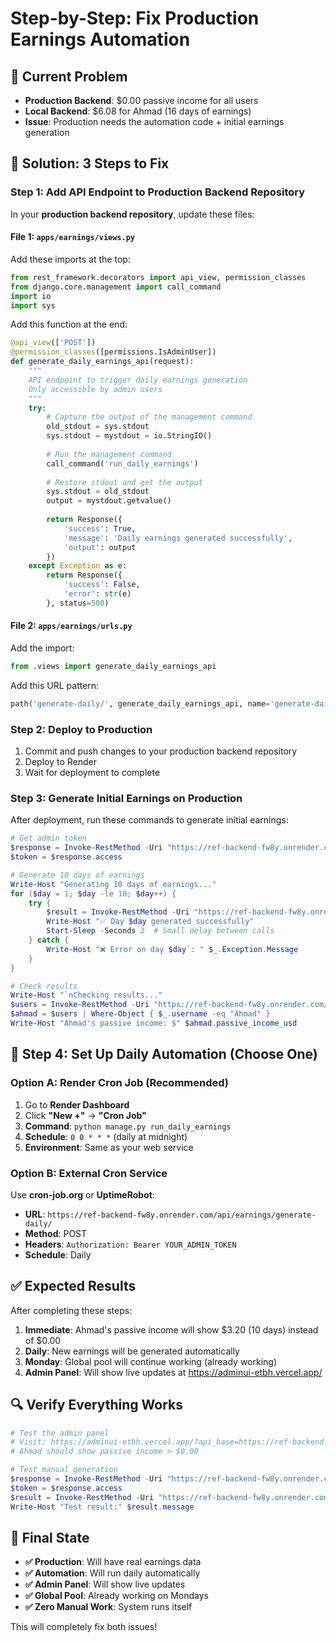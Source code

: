 # Step-by-Step: Fix Production Earnings Automation

## 🚨 Current Problem
- **Production Backend**: $0.00 passive income for all users
- **Local Backend**: $6.08 for Ahmad (16 days of earnings)
- **Issue**: Production needs the automation code + initial earnings generation

## 🎯 Solution: 3 Steps to Fix

### Step 1: Add API Endpoint to Production Backend Repository

In your **production backend repository**, update these files:

#### File 1: `apps/earnings/views.py`
Add these imports at the top:
```python
from rest_framework.decorators import api_view, permission_classes
from django.core.management import call_command
import io
import sys
```

Add this function at the end:
```python
@api_view(['POST'])
@permission_classes([permissions.IsAdminUser])
def generate_daily_earnings_api(request):
    """
    API endpoint to trigger daily earnings generation
    Only accessible by admin users
    """
    try:
        # Capture the output of the management command
        old_stdout = sys.stdout
        sys.stdout = mystdout = io.StringIO()
        
        # Run the management command
        call_command('run_daily_earnings')
        
        # Restore stdout and get the output
        sys.stdout = old_stdout
        output = mystdout.getvalue()
        
        return Response({
            'success': True,
            'message': 'Daily earnings generated successfully',
            'output': output
        })
    except Exception as e:
        return Response({
            'success': False,
            'error': str(e)
        }, status=500)
```

#### File 2: `apps/earnings/urls.py`
Add the import:
```python
from .views import generate_daily_earnings_api
```

Add this URL pattern:
```python
path('generate-daily/', generate_daily_earnings_api, name='generate-daily-earnings'),
```

### Step 2: Deploy to Production
1. Commit and push changes to your production backend repository
2. Deploy to Render
3. Wait for deployment to complete

### Step 3: Generate Initial Earnings on Production

After deployment, run these commands to generate initial earnings:

```powershell
# Get admin token
$response = Invoke-RestMethod -Uri "https://ref-backend-fw8y.onrender.com/api/auth/token/" -Method POST -Headers @{"Content-Type"="application/json"} -Body '{"username":"Ahmad","password":"12345"}'
$token = $response.access

# Generate 10 days of earnings
Write-Host "Generating 10 days of earnings..."
for ($day = 1; $day -le 10; $day++) {
    try {
        $result = Invoke-RestMethod -Uri "https://ref-backend-fw8y.onrender.com/api/earnings/generate-daily/" -Method POST -Headers @{"Authorization"="Bearer $token"}
        Write-Host "✅ Day $day generated successfully"
        Start-Sleep -Seconds 2  # Small delay between calls
    } catch {
        Write-Host "❌ Error on day $day`: " $_.Exception.Message
    }
}

# Check results
Write-Host "`nChecking results..."
$users = Invoke-RestMethod -Uri "https://ref-backend-fw8y.onrender.com/api/accounts/admin/users/" -Method GET -Headers @{"Authorization"="Bearer $token"}
$ahmad = $users | Where-Object { $_.username -eq "Ahmad" }
Write-Host "Ahmad's passive income: $" $ahmad.passive_income_usd
```

## 🔄 **Step 4: Set Up Daily Automation (Choose One)**

### Option A: Render Cron Job (Recommended)
1. Go to **Render Dashboard**
2. Click **"New +"** → **"Cron Job"**
3. **Command**: `python manage.py run_daily_earnings`
4. **Schedule**: `0 0 * * *` (daily at midnight)
5. **Environment**: Same as your web service

### Option B: External Cron Service
Use **cron-job.org** or **UptimeRobot**:
- **URL**: `https://ref-backend-fw8y.onrender.com/api/earnings/generate-daily/`
- **Method**: POST
- **Headers**: `Authorization: Bearer YOUR_ADMIN_TOKEN`
- **Schedule**: Daily

## ✅ **Expected Results**

After completing these steps:

1. **Immediate**: Ahmad's passive income will show $3.20 (10 days) instead of $0.00
2. **Daily**: New earnings will be generated automatically
3. **Monday**: Global pool will continue working (already working)
4. **Admin Panel**: Will show live updates at https://adminui-etbh.vercel.app/

## 🔍 **Verify Everything Works**

```powershell
# Test the admin panel
# Visit: https://adminui-etbh.vercel.app/?api_base=https://ref-backend-fw8y.onrender.com
# Ahmad should show passive income > $0.00

# Test manual generation
$response = Invoke-RestMethod -Uri "https://ref-backend-fw8y.onrender.com/api/auth/token/" -Method POST -Headers @{"Content-Type"="application/json"} -Body '{"username":"Ahmad","password":"12345"}'
$token = $response.access
$result = Invoke-RestMethod -Uri "https://ref-backend-fw8y.onrender.com/api/earnings/generate-daily/" -Method POST -Headers @{"Authorization"="Bearer $token"}
Write-Host "Test result:" $result.message
```

## 🎉 **Final State**

- **✅ Production**: Will have real earnings data
- **✅ Automation**: Will run daily automatically  
- **✅ Admin Panel**: Will show live updates
- **✅ Global Pool**: Already working on Mondays
- **✅ Zero Manual Work**: System runs itself

This will completely fix both issues!